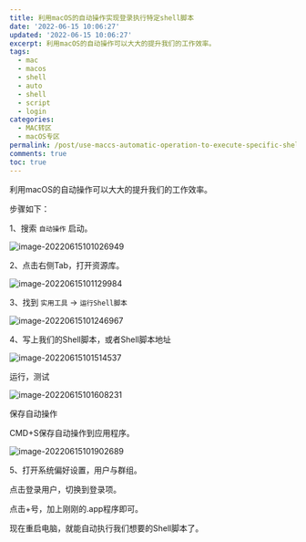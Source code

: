 ```yaml
---
title: 利用macOS的自动操作实现登录执行特定shell脚本
date: '2022-06-15 10:06:27'
updated: '2022-06-15 10:06:27'
excerpt: 利用macOS的自动操作可以大大的提升我们的工作效率。
tags:
  - mac
  - macos
  - shell
  - auto
  - shell
  - script
  - login
categories:
  - MAC转区
  - macOS专区
permalink: /post/use-maccs-automatic-operation-to-execute-specific-shell-script-via-login.html
comments: true
toc: true
---
```

利用macOS的自动操作可以大大的提升我们的工作效率。

步骤如下：

1、搜索 `自动操作` 启动。

![image-20220615101026949](https://img1.terwer.space/20220615101032.png)

2、点击右侧Tab，打开资源库。

![image-20220615101129984](https://img1.terwer.space/20220615101130.png)

3、找到 `实用工具` -> `运行Shell脚本`

![image-20220615101246967](https://img1.terwer.space/20220615101247.png)

4、写上我们的Shell脚本，或者Shell脚本地址

![image-20220615101514537](https://img1.terwer.space/20220615101514.png)

运行，测试

![image-20220615101608231](https://img1.terwer.space/20220615101608.png)

保存自动操作

CMD+S保存自动操作到应用程序。

![image-20220615101902689](https://img1.terwer.space/20220615101903.png)

5、打开系统偏好设置，用户与群组。

点击登录用户，切换到登录项。

点击+号，加上刚刚的.app程序即可。

现在重启电脑，就能自动执行我们想要的Shell脚本了。
